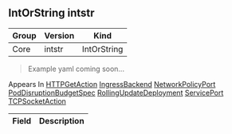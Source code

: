 ## IntOrString intstr

Group        | Version     | Kind
------------ | ---------- | -----------
Core | intstr | IntOrString

> Example yaml coming soon...





<aside class="notice">
Appears In  <a href="#httpgetaction-v1">HTTPGetAction</a>  <a href="#ingressbackend-v1beta1">IngressBackend</a>  <a href="#networkpolicyport-v1beta1">NetworkPolicyPort</a>  <a href="#poddisruptionbudgetspec-v1beta1">PodDisruptionBudgetSpec</a>  <a href="#rollingupdatedeployment-v1beta1">RollingUpdateDeployment</a>  <a href="#serviceport-v1">ServicePort</a>  <a href="#tcpsocketaction-v1">TCPSocketAction</a> </aside>

Field        | Description
------------ | -----------

